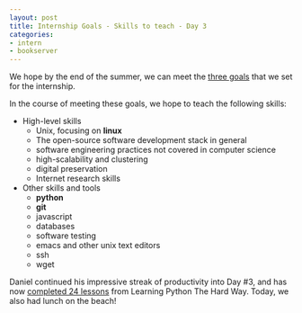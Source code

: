```yaml
---
layout: post
title: Internship Goals - Skills to teach - Day 3
categories:
- intern
- bookserver
---
```


We hope by the end of the summer, we can meet the [three goals](/bookserver/intern/2010/05/24/internship-day1.html)
that we set for the internship.

In the course of meeting these goals, we hope to teach the following skills:

* High-level skills
    * Unix, focusing on **linux**
    * The open-source software development stack in general
    * software engineering practices not covered in computer science
    * high-scalability and clustering
    * digital preservation
    * Internet research skills
* Other skills and tools
    * **python**
    * **git**
    * javascript
    * databases
    * software testing
    * emacs and other unix text editors
    * ssh
    * wget

Daniel continued his impressive streak of productivity into Day #3, and has
now [completed 24 lessons](http://github.com/dmontalvo/learningpython/) from
Learning Python The Hard Way. Today, we also had lunch on the beach!
